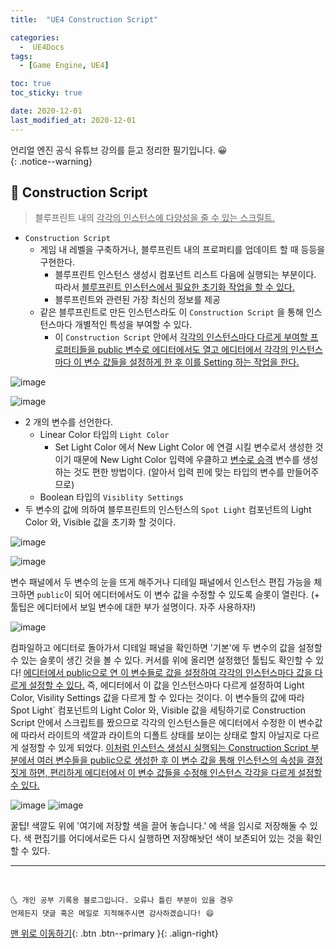 ```yaml
---
title:  "UE4 Construction Script" 

categories:
  -  UE4Docs
tags:
  - [Game Engine, UE4]

toc: true
toc_sticky: true

date: 2020-12-01
last_modified_at: 2020-12-01
---
```


언리얼 엔진 공식 유튜브 강의를 듣고 정리한 필기입니다. 😀  
{: .notice--warning}


## 🚖 Construction Script

> 블루프린트 내의 <u>각각의 인스턴스에 다양성을 줄 수 있는 스크릴트.</u> 

- `Construction Script`
  - 게임 내 레벨을 구축하거나, 블루프린트 내의 프로퍼티를 업데이트 할 때 등등을 구현한다.  
    - 블루프린트 인스턴스 생성시 컴포넌트 리스트 다음에 실행되는 부분이다. 따라서 <u>블루프린트 인스턴스에서 필요한 초기화 작업을 할 수 있다.</u>
    - 블루프린트와 관련된 가장 최신의 정보를 제공
  - 같은 블루프린트로 만든 인스턴스라도 이 `Construction Script` 을 통해 인스턴스마다 개별적인 특성을 부여할 수 있다.
    - 이 `Construction Script` 안에서 <u>각각의 인스턴스마다 다르게 부여할 프로퍼티들을 public 변수로 에디터에서도 열고 에디터에서 각각의 인스턴스마다 이 변수 값들을 설정하게 한 후 이를 Setting 하는 작업을 한다.</u>

![image](https://user-images.githubusercontent.com/42318591/100718232-7013fd00-33fe-11eb-8c5b-94831a6fce27.png)

![image](https://user-images.githubusercontent.com/42318591/100715519-a6e81400-33fa-11eb-82ef-55dbbb84f3e3.png)

- 2 개의 변수를 선언한다. 
  - Linear Color 타입의 `Light Color`  
    - Set Light Color 에서 New Light Color 에 연결 시킬 변수로서 생성한 것이기 때문에 New Light Color 입력에 우클하고 <u>변수로 승격</u> 변수를 생성하는 것도 편한 방법이다. (알아서 입력 핀에 맞는 타입의 변수를 만들어주므로)
  - Boolean 타입의 `Visiblity Settings`
- 두 변수의 값에 의하여 블루프린트의 인스턴스의 `Spot Light` 컴포넌트의 Light Color 와, Visible 값을 초기화 할 것이다.


![image](https://user-images.githubusercontent.com/42318591/100718251-7904ce80-33fe-11eb-83de-4054dbec1768.png)

![image](https://user-images.githubusercontent.com/42318591/100719694-507dd400-3400-11eb-9516-0e542f72cf6e.png)

변수 패널에서 두 변수의 눈을 뜨게 해주거나 디테일 패널에서 인스턴스 편집 가능을 체크하면 `public`이 되어 에디터에서도 이 변수 값을 수정할 수 있도록 슬롯이 열린다. (+ 툴팁은 에디터에서 보일 변수에 대한 부가 설명이다. 자주 사용하자!)

![image](https://user-images.githubusercontent.com/42318591/100718354-99348d80-33fe-11eb-8c63-2e48acdd6869.png)

컴파일하고 에디터로 돌아가서 디테일 패널을 확인하면 '기본'에 두 변수의 값을 설정할 수 있는 슬롯이 생긴 것을 볼 수 있다. 커서를 위에 올리면 설정했던 툴팁도 확인할 수 있다! <u>에디터에서 public으로 연 이 변수들로 값을 설정하여 각각의 인스턴스마다 값을 다르게 설정할 수 있다.</u> 즉, 에디터에서 이 값을 인스턴스마다 다르게 설정하여 Light Color, Visility Settings 값을 다르게 할 수 있다는 것이다. 이 변수들의 값에 따라 Spot Light` 컴포넌트의 Light Color 와, Visible 값을 세팅하기로 Construction Script 안에서 스크립트를 짰으므로 각각의 인스턴스들은 에디터에서 수정한 이 변수값에 따라서 라이트의 색깔과 라이트의 디폴트 상태를 보이는 상태로 할지 아닐지로 다르게 설정할 수 있게 되었다. <u>이처럼 인스턴스 생성시 실행되는 Construction Script 부분에서 여러 변수들을 public으로 생성한 후 이 변수 값을 통해 인스턴스의 속성을 결정짓게 하면, 편리하게 에디터에서 이 변수 값들을 수정해 인스턴스 각각을 다르게 설정할 수 있다.</u>

![image](https://user-images.githubusercontent.com/42318591/100715706-f0386380-33fa-11eb-8d92-58a49e9ac84a.png)
![image](https://user-images.githubusercontent.com/42318591/100715726-f8909e80-33fa-11eb-8dd4-2a67e7f31c37.png)

꿀팁! 색깔도 위에 '여기에 저장할 색을 끌어 놓습니다.' 에 색을 임시로 저장해둘 수 있다. 색 편집기를 어디에서로든 다시 실행하면 저장해놧던 색이 보존되어 있는 것을 확인할 수 있다.

***
<br>

    🌜 개인 공부 기록용 블로그입니다. 오류나 틀린 부분이 있을 경우 
    언제든지 댓글 혹은 메일로 지적해주시면 감사하겠습니다! 😄

[맨 위로 이동하기](#){: .btn .btn--primary }{: .align-right}